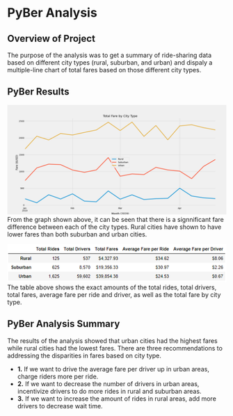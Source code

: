 # PyBer Analysis

## Overview of Project
The purpose of the analysis was to get a summary of ride-sharing data based on different city types (rural, suburban, and urban) and dispaly a multiple-line chart of total fares based on those different city types.

## PyBer Results
![Total Fare by City Type](Analysis/total_fare_by_city_type.png)<br/>
From the graph shown above, it can be seen that there is a signnificant fare difference between each of the city types. Rural cities have shown to have lower fares than both suburban and urban cities.

![PyBer Analysis Summary](Analysis/pyber_analysis_summary.png)<br/>
The table above shows the exact amounts of the total rides, total drivers, total fares, average fare per ride and driver, as well as the total fare by city type.



## PyBer Analysis Summary
The results of the analysis showed that urban cities had the highest fares while rural cities had the lowest fares. There are three recommendations to addressing the disparities in fares based on city type.
- **1.** If we want to drive the average fare per driver up in urban areas, charge riders more per ride.
- **2.** If we want to decrease the number of drivers in urban areas, incentivize drivers to do more rides in rural and suburban areas.
- **3.** If we want to increase the amount of rides in rural areas, add more drivers to decrease wait time. 
